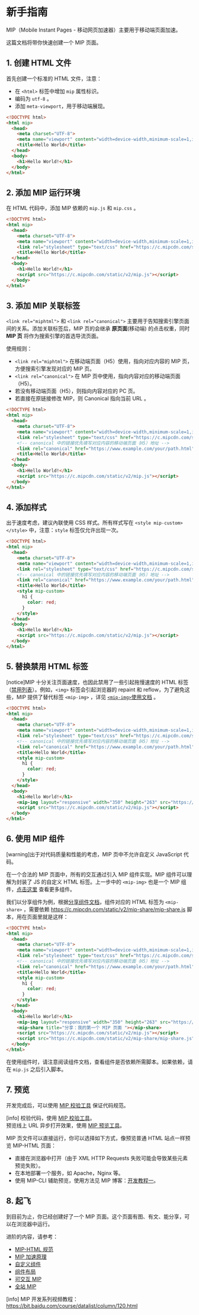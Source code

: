 # 新手指南

MIP（Mobile Instant Pages - 移动网页加速器）主要用于移动端页面加速。

这篇文档将带你快速创建一个 MIP 页面。

## 1. 创建 HTML 文件
首先创建一个标准的 HTML 文件，注意：

- 在 `<html>` 标签中增加 `mip` 属性标识。
- 编码为 `utf-8` 。
- 添加 `meta-viewport`，用于移动端展现。

```html
<!DOCTYPE html>
<html mip>
  <head>
    <meta charset="UTF-8">
    <meta name="viewport" content="width=device-width,minimum-scale=1,initial-scale=1">
    <title>Hello World</title>
  </head>
  <body>
    <h1>Hello World!</h1>
  </body>
</html>
```

## 2. 添加 MIP 运行环境
在 HTML 代码中，添加 MIP 依赖的 `mip.js` 和 `mip.css` 。

```html
<!DOCTYPE html>
<html mip>
  <head>
    <meta charset="UTF-8">
    <meta name="viewport" content="width=device-width,minimum-scale=1,initial-scale=1">
    <link rel="stylesheet" type="text/css" href="https://c.mipcdn.com/static/v2/mip.css">
    <title>Hello World</title>
  </head>
  <body>
    <h1>Hello World!</h1>
    <script src="https://c.mipcdn.com/static/v2/mip.js"></script>
  </body>
</html>
```

## 3. 添加 MIP 关联标签
`<link rel="miphtml">` 和 `<link rel="canonical">` 主要用于告知搜索引擎页面间的关系。添加关联标签后，MIP 页的会继承 **原页面**(移动端) 的点击权重，同时 **MIP 页** 将作为搜索引擎的首选导流页面。

使用规则：

- `<link rel="miphtml">` 在移动端页面（H5）使用，指向对应内容的 MIP 页，方便搜索引擎发现对应的 MIP 页。
- `<link rel="canonical">` 在 MIP 页中使用，指向内容对应的移动端页面（H5）。
- 若没有移动端页面（H5），则指向内容对应的 PC 页。
- 若直接在原链接修改 MIP，则 Canonical 指向当前 URL 。

```html
<!DOCTYPE html>
<html mip>
  <head>
    <meta charset="UTF-8">
    <meta name="viewport" content="width=device-width,minimum-scale=1,initial-scale=1">
    <link rel="stylesheet" type="text/css" href="https://c.mipcdn.com/static/v2/mip.css">
    <!-- canonical 中的链接优先填写对应内容的移动端页面（H5）地址 -->
    <link rel="canonical" href="https://www.example.com/your/path.html">
    <title>Hello World</title>
  </head>
  <body>
    <h1>Hello World!</h1>
    <script src="https://c.mipcdn.com/static/v2/mip.js"></script>
  </body>
</html>
```

## 4. 添加样式
出于速度考虑，建议內联使用 CSS 样式。所有样式写在 `<style mip-custom></style>` 中，注意：`style` 标签仅允许出现一次。

```html
<!DOCTYPE html>
<html mip>
  <head>
    <meta charset="UTF-8">
    <meta name="viewport" content="width=device-width,minimum-scale=1,initial-scale=1">
    <link rel="stylesheet" type="text/css" href="https://c.mipcdn.com/static/v2/mip.css">
    <!-- canonical 中的链接优先填写对应内容的移动端页面（H5）地址 -->
    <link rel="canonical" href="https://www.example.com/your/path.html">
    <title>Hello World</title>
    <style mip-custom>
      h1 {
        color: red;
      }
    </style>
  </head>
  <body>
    <h1>Hello World!</h1>
    <script src="https://c.mipcdn.com/static/v2/mip.js"></script>
  </body>
</html>
```

## 5. 替换禁用 HTML 标签
[notice]MIP 十分关注页面速度，也因此禁用了一些引起拖慢速度的 HTML 标签（[禁用列表](../mip-standard/mip-html-spec.md)）。例如，`<img>` 标签会引起浏览器的 repaint 和 reflow，为了避免这些，MIP 提供了替代标签 `<mip-img>` ，详见 [`<mip-img>`使用文档](../../extensions/builtin/mip-img.md) 。

```html
<!DOCTYPE html>
<html mip>
  <head>
    <meta charset="UTF-8">
    <meta name="viewport" content="width=device-width,minimum-scale=1,initial-scale=1">
    <link rel="stylesheet" type="text/css" href="https://c.mipcdn.com/static/v2/mip.css">
    <!-- canonical 中的链接优先填写对应内容的移动端页面（H5）地址 -->
    <link rel="canonical" href="https://www.example.com/your/path.html">
    <title>Hello World</title>
    <style mip-custom>
      h1 {
        color: red;
      }
    </style>
  </head>
  <body>
    <h1>Hello World!</h1>
    <mip-img layout="responsive" width="350" height="263" src="https://www.mipengine.org/static/img/mip_logo_3b722d7.png" alt="MIP LOGO"></mip-img>
    <script src="https://c.mipcdn.com/static/v2/mip.js"></script>
  </body>
</html>
```

## 6. 使用 MIP 组件
[warning]出于对代码质量和性能的考虑，MIP 页中不允许自定义 JavaScript 代码。

在一个合法的 MIP 页面中，所有的交互通过引入 MIP 组件实现。MIP 组件可以理解为封装了 JS 的自定义 HTML 标签。上一步中的 `<mip-img>` 也是一个 MIP 组件，[点击这里](../../extensions/index.md) 查看更多组件。

我们以分享组件为例，根据[分享组件文档](../../extensions/extentions/mip-share.md)，组件对应的 HTML 标签为 `<mip-share>` ，需要依赖 <https://c.mipcdn.com/static/v2/mip-share/mip-share.js> 脚本，用在页面里就是这样：

```html
<!DOCTYPE html>
<html mip>
  <head>
    <meta charset="UTF-8">
    <meta name="viewport" content="width=device-width,minimum-scale=1,initial-scale=1">
    <link rel="stylesheet" type="text/css" href="https://c.mipcdn.com/static/v2/mip.css">
    <!-- canonical 中的链接优先填写对应内容的移动端页面（H5）地址 -->
    <link rel="canonical" href="https://www.example.com/your/path.html">
    <title>Hello World</title>
    <style mip-custom>
      h1 {
        color: red;
      }
    </style>
  </head>
  <body>
    <h1>Hello World!</h1>
    <mip-img layout="responsive" width="350" height="263" src="https://www.mipengine.org/static/img/mip_logo_3b722d7.png" alt="MIP LOGO"></mip-img>
    <mip-share title="分享：我的第一个 MIP 页面 "></mip-share>
    <script src="https://c.mipcdn.com/static/v2/mip.js"></script>
    <script src="https://c.mipcdn.com/static/v2/mip-share/mip-share.js"></script>
  </body>
</html>
```

在使用组件时，请注意阅读组件文档，查看组件是否依赖所需脚本。如果依赖，请在 `mip.js` 之后引入脚本。

## 7. 预览
开发完成后，可以使用 [MIP 校验工具](//www.mipengine.org/validator/validate) 保证代码规范。

[info] 校验代码，使用 [MIP 校验工具](//www.mipengine.org/validator/validate)。<br> 预览线上 URL 异步打开效果，使用 [MIP 预览工具](//www.mipengine.org/validator/preview)。

MIP 页文件可以直接运行，你可以选择如下方式，像预览普通 HTML 站点一样预览 MIP-HTML 页面：

- 直接在浏览器中打开（由于 XML HTTP Requests 失败可能会导致某些元素预览失败）。
- 在本地部署一个服务，如 Apache，Nginx 等。
- 使用 MIP-CLI 辅助预览，使用方法见 MIP 博客：[开发教程一](http://www.cnblogs.com/mipengine/p/mip_cli_1_install.html)。


## 8. 起飞
到目前为止，你已经创建好了一个 MIP 页面。这个页面有图、有文、能分享，可以在浏览器中运行。

进阶的内容，请参考：

- [MIP-HTML 规范](../mip-standard/mip-html-spec.md)
- [MIP 加速原理](./principle-of-mip.md)
- [自定义组件](../component/introduction.md)
- [组件布局](../component/layout.md)
- [可交互 MIP](../interactive-mip/introduction.md)
- [全站 MIP](../all-sites-mip/introduction.md)

[info] MIP 开发系列视频教程：https://bit.baidu.com/course/datalist/column/120.html

